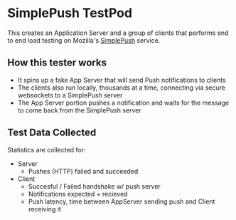 # SimplePush TestPod

This creates an Application Server and a group of clients that performs end to
end load testing on Mozilla's [SimplePush](https://wiki.mozilla.org/WebAPI/SimplePush) service.

## How this tester works

* It spins up a fake App Server that will send Push notifications to clients
* The clients also run locally, thousands at a time, connecting via secure websockets
  to a SimplePush server
* The App Server portion pushes a notification and waits for the message to come back
  from the SimplePush server

## Test Data Collected

Statistics are collected for: 

* Server
    * Pushes (HTTP) failed and succeeded
* Client 
    * Succesful / Failed handshake w/ push server
    * Notifications expected + recieved
    * Push latency, time between AppServer sending push and Client receiving it
